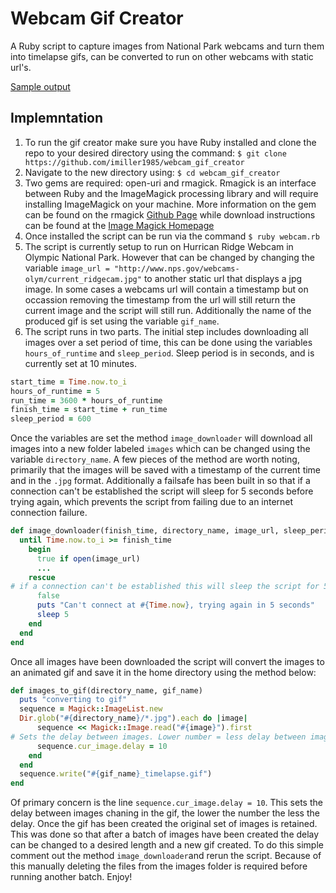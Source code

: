 # Webcam Gif Creator
A Ruby script to capture images from National Park webcams and turn them into timelapse gifs, can be converted to run on other webcams with static url's.

[Sample output](http://i.imgur.com/qLB4W05.gifv)

## Implemntation 
1. To run the gif creator make sure you have Ruby installed and clone the repo to your desired directory using the command: `$ git clone https://github.com/imiller1985/webcam_gif_creator`
2. Navigate to the new directory using: `$ cd webcam_gif_creator`
3. Two gems are required: open-uri and rmagick. Rmagick is an interface between Ruby and the ImageMagick processing library and will require installing ImageMagick on your machine. More information on the gem can be found on the rmagick [Github Page](https://github.com/rmagick/rmagick) while download instructions can be found at the [Image Magick Homepage](http://www.imagemagick.org/script/index.php)
4. Once installed the script can be run via the command `$ ruby webcam.rb`
5. The script is currently setup to run on Hurrican Ridge Webcam in Olympic National Park. However that can be changed by changing the variable `image_url = "http://www.nps.gov/webcams-olym/current_ridgecam.jpg"` to another static url that displays a jpg image. In some cases a webcams url will contain a timestamp but on occassion removing the timestamp from the url will still return the current image and the script will still run. Additionally the name of the produced gif is set using the variable `gif_name`.
6. The script runs in two parts. The initial step includes downloading all images over a set period of time, this can be done using the variables `hours_of_runtime` and `sleep_period`. Sleep period is in seconds, and is currently set at 10 minutes. 
```ruby
start_time = Time.now.to_i
hours_of_runtime = 5
run_time = 3600 * hours_of_runtime
finish_time = start_time + run_time
sleep_period = 600
```
Once the variables are set the method `image_downloader` will download all images into a new folder labeled `images` which can be changed using the variable `directory_name`. A few pieces of the method are worth noting, primarily that the images will be saved with a timestamp of the current time and in the `.jpg` format. Additionally a failsafe has been built in so that if a connection can't be established the script will sleep for 5 seconds before trying again, which prevents the script from failing due to an internet connection failure. 
```ruby
def image_downloader(finish_time, directory_name, image_url, sleep_period)
  until Time.now.to_i >= finish_time
    begin
      true if open(image_url)
      ...
    rescue
# if a connection can't be established this will sleep the script for 5 seconds before trying again
      false
      puts "Can't connect at #{Time.now}, trying again in 5 seconds"
      sleep 5
    end
  end
end
``` 
Once all images have been downloaded the script will convert the images to an animated gif and save it in the home directory using the method below:
```ruby
def images_to_gif(directory_name, gif_name)
  puts "converting to gif"
  sequence = Magick::ImageList.new
  Dir.glob("#{directory_name}/*.jpg").each do |image|
      sequence << Magick::Image.read("#{image}").first
# Sets the delay between images. Lower number = less delay between image change
      sequence.cur_image.delay = 10
    end
  end
  sequence.write("#{gif_name}_timelapse.gif")
end
``` 
Of primary concern is the line `sequence.cur_image.delay = 10`. This sets the delay between images chaning in the gif, the lower the number the less the delay. Once the gif has been created the original set of images is retained. This was done so that after a batch of images have been created the delay can be changed to a desired length and a new gif created. To do this simple comment out the method `image_downloader`and rerun the script. Because of this manually deleting the files from the images folder is required before running another batch.
Enjoy!
